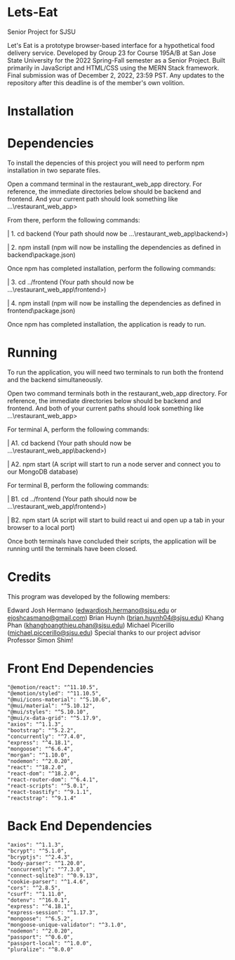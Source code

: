# Lets-Eat
Senior Project for SJSU

Let's Eat is a prototype browser-based interface for a hypothetical food delivery service. Developed by Group 23 for Course 195A/B at San Jose State University for the 2022 Spring-Fall semester as a Senior Project. Built primarily in JavaScript and HTML/CSS using the MERN Stack framework. Final submission was of December 2, 2022, 23:59 PST. Any updates to the repository after this deadline is of the member's own volition.


# Installation
# Dependencies  

To install the depencies of this project you will need to perform npm installation in two separate files.

Open a command terminal in the restaurant_web_app directory. For reference, the immediate directories below should be backend and frontend. And your current path should look something like ...\restaurant_web_app>

From there, perform the following commands:

| 1. cd backend (Your path should now be ...\restaurant_web_app\backend>)

| 2. npm install (npm will now be installing the dependencies as defined in backend\package.json)

Once npm has completed installation, perform the following commands:

| 3. cd ../frontend (Your path should now be ...\restaurant_web_app\frontend>)

| 4. npm install (npm will now be installing the dependencies as defined in frontend\package.json)

Once npm has completed installation, the application is ready to run.

# Running 
To run the application, you will need two terminals to run both the frontend and the backend simultaneously.

Open two command terminals both in the restaurant_web_app directory. For reference, the immediate directories below should be backend and frontend. And both of your current paths should look something like ...\restaurant_web_app>

For terminal A, perform the following commands:

| A1. cd backend (Your path should now be ...\restaurant_web_app\backend>)

| A2. npm start (A script will start to run a node server and connect you to our MongoDB database)

For terminal B, perform the following commands:

| B1. cd ../frontend (Your path should now be ...\restaurant_web_app\frontend>)

| B2. npm start (A script will start to build react ui and open up a tab in your browser to a local port)

Once both terminals have concluded their scripts, the application will be running until the terminals have been closed.

# Credits
This program was developed by the following members:

Edward Josh Hermano (edwardjosh.hermano@sjsu.edu or ejoshcasmano@gmail.com)
Brian Huynh (brian.huynh04@sjsu.edu)
Khang Phan (khanghoangthieu.phan@sjsu.edu)
Michael Picerillo (michael.piccerillo@sjsu.edu)
Special thanks to our project advisor Professor Simon Shim!

# Front End Dependencies
```
"@emotion/react": "^11.10.5",
"@emotion/styled": "^11.10.5",
"@mui/icons-material": "^5.10.6",
"@mui/material": "^5.10.12",
"@mui/styles": "^5.10.10",
"@mui/x-data-grid": "^5.17.9",
"axios": "^1.1.3",
"bootstrap": "^5.2.2",
"concurrently": "^7.4.0",
"express": "^4.18.1",
"mongoose": "^6.6.4",
"morgan": "^1.10.0",
"nodemon": "^2.0.20",
"react": "^18.2.0",
"react-dom": "^18.2.0",
"react-router-dom": "^6.4.1",
"react-scripts": "^5.0.1",
"react-toastify": "^9.1.1",
"reactstrap": "^9.1.4"
```

# Back End Dependencies 
```
"axios": "^1.1.3",
"bcrypt": "^5.1.0",
"bcryptjs": "^2.4.3",
"body-parser": "^1.20.0",
"concurrently": "^7.3.0",
"connect-sqlite3": "^0.9.13",
"cookie-parser": "^1.4.6",
"cors": "^2.8.5",
"csurf": "^1.11.0",
"dotenv": "^16.0.1",
"express": "^4.18.1",
"express-session": "^1.17.3",
"mongoose": "^6.5.2",
"mongoose-unique-validator": "^3.1.0",
"nodemon": "^2.0.20",
"passport": "^0.6.0",
"passport-local": "^1.0.0",
"pluralize": "^8.0.0"
```
